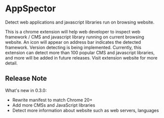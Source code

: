 # AppSpector

Detect web applications and javascript libraries run on browsing website.

This is a chrome extension will help web developer to inspect web framework / CMS and javascript library running on current browsing website. An icon will appear on address bar indicates the detected framework. Version detecting is being implemented.
Currently, this extension can detect more than 100 popular CMS and javascript libraries, and more will be added in future releases. Visit extension website for more detail.

## Release Note
What's new in 0.3.0:

- Rewrite manifest to match Chrome 20+
- Add more CMSs and JavaScript libraries
- Detect more information about website such as web servers, languages
